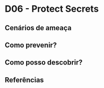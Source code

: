 # D06 - Protect Secrets


## Cenários de ameaça

## Como prevenir?

## Como posso descobrir?

## Referências


